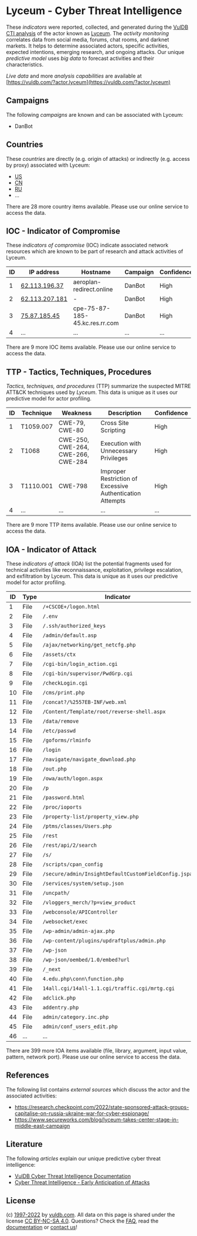 # Lyceum - Cyber Threat Intelligence

These _indicators_ were reported, collected, and generated during the [VulDB CTI analysis](https://vuldb.com/?kb.cti) of the actor known as [Lyceum](https://vuldb.com/?actor.lyceum). The _activity monitoring_ correlates data from social media, forums, chat rooms, and darknet markets. It helps to determine associated actors, specific activities, expected intentions, emerging research, and ongoing attacks. Our unique _predictive model_ uses _big data_ to forecast activities and their characteristics.

_Live data_ and more _analysis capabilities_ are available at [https://vuldb.com/?actor.lyceum](https://vuldb.com/?actor.lyceum)

## Campaigns

The following _campaigns_ are known and can be associated with Lyceum:

* DanBot

## Countries

These _countries_ are directly (e.g. origin of attacks) or indirectly (e.g. access by proxy) associated with Lyceum:

* [US](https://vuldb.com/?country.us)
* [CN](https://vuldb.com/?country.cn)
* [RU](https://vuldb.com/?country.ru)
* ...

There are 28 more country items available. Please use our online service to access the data.

## IOC - Indicator of Compromise

These _indicators of compromise_ (IOC) indicate associated network resources which are known to be part of research and attack activities of Lyceum.

ID | IP address | Hostname | Campaign | Confidence
-- | ---------- | -------- | -------- | ----------
1 | [62.113.196.37](https://vuldb.com/?ip.62.113.196.37) | aeroplan-redirect.online | DanBot | High
2 | [62.113.207.181](https://vuldb.com/?ip.62.113.207.181) | - | DanBot | High
3 | [75.87.185.45](https://vuldb.com/?ip.75.87.185.45) | cpe-75-87-185-45.kc.res.rr.com | DanBot | High
4 | ... | ... | ... | ...

There are 9 more IOC items available. Please use our online service to access the data.

## TTP - Tactics, Techniques, Procedures

_Tactics, techniques, and procedures_ (TTP) summarize the suspected MITRE ATT&CK techniques used by _Lyceum_. This data is unique as it uses our predictive model for actor profiling.

ID | Technique | Weakness | Description | Confidence
-- | --------- | -------- | ----------- | ----------
1 | T1059.007 | CWE-79, CWE-80 | Cross Site Scripting | High
2 | T1068 | CWE-250, CWE-264, CWE-266, CWE-284 | Execution with Unnecessary Privileges | High
3 | T1110.001 | CWE-798 | Improper Restriction of Excessive Authentication Attempts | High
4 | ... | ... | ... | ...

There are 9 more TTP items available. Please use our online service to access the data.

## IOA - Indicator of Attack

These _indicators of attack_ (IOA) list the potential fragments used for technical activities like reconnaissance, exploitation, privilege escalation, and exfiltration by Lyceum. This data is unique as it uses our predictive model for actor profiling.

ID | Type | Indicator | Confidence
-- | ---- | --------- | ----------
1 | File | `/+CSCOE+/logon.html` | High
2 | File | `/.env` | Low
3 | File | `/.ssh/authorized_keys` | High
4 | File | `/admin/default.asp` | High
5 | File | `/ajax/networking/get_netcfg.php` | High
6 | File | `/assets/ctx` | Medium
7 | File | `/cgi-bin/login_action.cgi` | High
8 | File | `/cgi-bin/supervisor/PwdGrp.cgi` | High
9 | File | `/checkLogin.cgi` | High
10 | File | `/cms/print.php` | High
11 | File | `/concat?/%2557EB-INF/web.xml` | High
12 | File | `/Content/Template/root/reverse-shell.aspx` | High
13 | File | `/data/remove` | Medium
14 | File | `/etc/passwd` | Medium
15 | File | `/goforms/rlminfo` | High
16 | File | `/login` | Low
17 | File | `/navigate/navigate_download.php` | High
18 | File | `/out.php` | Medium
19 | File | `/owa/auth/logon.aspx` | High
20 | File | `/p` | Low
21 | File | `/password.html` | High
22 | File | `/proc/ioports` | High
23 | File | `/property-list/property_view.php` | High
24 | File | `/ptms/classes/Users.php` | High
25 | File | `/rest` | Low
26 | File | `/rest/api/2/search` | High
27 | File | `/s/` | Low
28 | File | `/scripts/cpan_config` | High
29 | File | `/secure/admin/InsightDefaultCustomFieldConfig.jspa` | High
30 | File | `/services/system/setup.json` | High
31 | File | `/uncpath/` | Medium
32 | File | `/vloggers_merch/?p=view_product` | High
33 | File | `/webconsole/APIController` | High
34 | File | `/websocket/exec` | High
35 | File | `/wp-admin/admin-ajax.php` | High
36 | File | `/wp-content/plugins/updraftplus/admin.php` | High
37 | File | `/wp-json` | Medium
38 | File | `/wp-json/oembed/1.0/embed?url` | High
39 | File | `/_next` | Low
40 | File | `4.edu.php\conn\function.php` | High
41 | File | `14all.cgi/14all-1.1.cgi/traffic.cgi/mrtg.cgi` | High
42 | File | `adclick.php` | Medium
43 | File | `addentry.php` | Medium
44 | File | `admin/category.inc.php` | High
45 | File | `admin/conf_users_edit.php` | High
46 | ... | ... | ...

There are 399 more IOA items available (file, library, argument, input value, pattern, network port). Please use our online service to access the data.

## References

The following list contains _external sources_ which discuss the actor and the associated activities:

* https://research.checkpoint.com/2022/state-sponsored-attack-groups-capitalise-on-russia-ukraine-war-for-cyber-espionage/
* https://www.secureworks.com/blog/lyceum-takes-center-stage-in-middle-east-campaign

## Literature

The following _articles_ explain our unique predictive cyber threat intelligence:

* [VulDB Cyber Threat Intelligence Documentation](https://vuldb.com/?kb.cti)
* [Cyber Threat Intelligence - Early Anticipation of Attacks](https://www.scip.ch/en/?labs.20201022)

## License

(c) [1997-2022](https://vuldb.com/?kb.changelog) by [vuldb.com](https://vuldb.com/?kb.about). All data on this page is shared under the license [CC BY-NC-SA 4.0](https://creativecommons.org/licenses/by-nc-sa/4.0/). Questions? Check the [FAQ](https://vuldb.com/?kb.faq), read the [documentation](https://vuldb.com/?kb) or [contact us](https://vuldb.com/?contact)!
